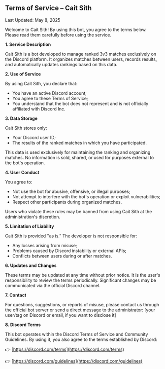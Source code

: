 ## Terms of Service – Cait Sith
Last Updated: May 8, 2025

Welcome to Cait Sith! By using this bot, you agree to the terms below. Please read them carefully before using the service.

**1. Service Description**

Cait Sith is a bot developed to manage ranked 3v3 matches exclusively on the Discord platform. It organizes matches between users, records results, and automatically updates rankings based on this data.

**2. Use of Service**

By using Cait Sith, you declare that:

* You have an active Discord account;
* You agree to these Terms of Service;
* You understand that the bot does not represent and is not officially affiliated with Discord Inc.

**3. Data Storage**

Cait Sith stores only:

* Your Discord user ID;
* The results of the ranked matches in which you have participated.

This data is used exclusively for maintaining the ranking and organizing matches. No information is sold, shared, or used for purposes external to the bot's operation.

**4. User Conduct**

You agree to:

* Not use the bot for abusive, offensive, or illegal purposes;
* Not attempt to interfere with the bot's operation or exploit vulnerabilities;
* Respect other participants during organized matches.

Users who violate these rules may be banned from using Cait Sith at the administration's discretion.

**5. Limitation of Liability**

Cait Sith is provided "as is." The developer is not responsible for:

* Any losses arising from misuse;
* Problems caused by Discord instability or external APIs;
* Conflicts between users during or after matches.

**6. Updates and Changes**

These terms may be updated at any time without prior notice. It is the user's responsibility to review the terms periodically. Significant changes may be communicated via the official Discord channel.

**7. Contact**

For questions, suggestions, or reports of misuse, please contact us through the official bot server or send a direct message to the administrator: [your user/tag on Discord or email, if you want to disclose it]

**8. Discord Terms**

This bot operates within the Discord Terms of Service and Community Guidelines. By using it, you also agree to the terms established by Discord:

👉 [https://discord.com/terms](https://discord.com/terms)

👉 [https://discord.com/guidelines](https://discord.com/guidelines)
